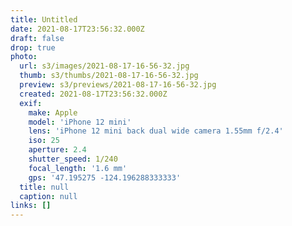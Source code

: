 ```yaml
---
title: Untitled
date: 2021-08-17T23:56:32.000Z
draft: false
drop: true
photo:
  url: s3/images/2021-08-17-16-56-32.jpg
  thumb: s3/thumbs/2021-08-17-16-56-32.jpg
  preview: s3/previews/2021-08-17-16-56-32.jpg
  created: 2021-08-17T23:56:32.000Z
  exif:
    make: Apple
    model: 'iPhone 12 mini'
    lens: 'iPhone 12 mini back dual wide camera 1.55mm f/2.4'
    iso: 25
    aperture: 2.4
    shutter_speed: 1/240
    focal_length: '1.6 mm'
    gps: '47.195275 -124.196288333333'
  title: null
  caption: null
links: []
---
```

